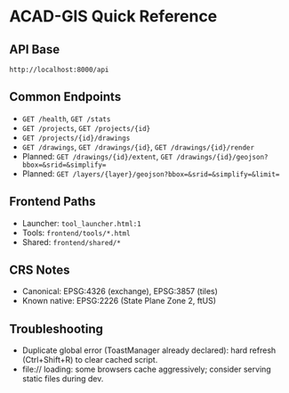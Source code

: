 # ACAD-GIS Quick Reference

## API Base
`http://localhost:8000/api`

## Common Endpoints
- `GET /health`, `GET /stats`
- `GET /projects`, `GET /projects/{id}`
- `GET /projects/{id}/drawings`
- `GET /drawings`, `GET /drawings/{id}`, `GET /drawings/{id}/render`
- Planned: `GET /drawings/{id}/extent`, `GET /drawings/{id}/geojson?bbox=&srid=&simplify=`
- Planned: `GET /layers/{layer}/geojson?bbox=&srid=&simplify=&limit=`

## Frontend Paths
- Launcher: `tool_launcher.html:1`
- Tools: `frontend/tools/*.html`
- Shared: `frontend/shared/*`

## CRS Notes
- Canonical: EPSG:4326 (exchange), EPSG:3857 (tiles)
- Known native: EPSG:2226 (State Plane Zone 2, ftUS)

## Troubleshooting
- Duplicate global error (ToastManager already declared): hard refresh (Ctrl+Shift+R) to clear cached script.
- file:// loading: some browsers cache aggressively; consider serving static files during dev.
